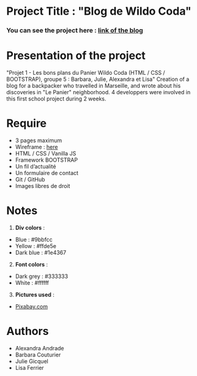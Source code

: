 # Project Title : "Blog de Wildo Coda"

### You can see the project here : [link of the blog]()

# Presentation of the project
"Projet 1 - Les bons plans du Panier Wildo Coda (HTML / CSS / BOOTSTRAP), groupe 5 : Barbara, Julie, Alexandra et Lisa"
Creation of a blog for a backpacker who travelled in Marseille, and wrote about his discoveries in "Le Panier" neighborhood. 4 developpers were involved in this first school project during 2 weeks. 

# Require
- 3 pages maximum
- Wireframe : [here](https://wireframepro.mockflow.com/editor.jsp?editor=off&perm=Owner&projectid=M545a5da91835a1951a7434bfb48cac281536152765221&publicid=a46b01b50d414580b976869635a8e3ee#/page/554414e2225143c0a9cbd99cc1ad217e)
- HTML / CSS / Vanilla JS
- Framework BOOTSTRAP
- Un fil d’actualité
- Un formulaire de contact
- Git / GitHub
- Images libres de droit

# Notes
1. **Div colors** :
- Blue : #9bbfcc
- Yellow : #ffde5e
- Dark blue : #1e4367
2. **Font colors** :
- Dark grey : #333333
- White : #ffffff
3. **Pictures used** :
- [Pixabay.com](https://pixabay.com/fr/photos/marseille/)

# Authors
- Alexandra Andrade
- Barbara Couturier
- Julie Gicquel
- Lisa Ferrier
